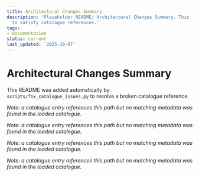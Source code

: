 ```yaml
---
title: Architectural Changes Summary
description: 'Placeholder README: Architectural Changes Summary. This file was auto-generated
  to satisfy catalogue references.'
tags:
- documentation
status: current
last_updated: '2025-10-07'
---
```


# Architectural Changes Summary

This README was added automatically by `scripts/fix_catalogue_issues.py` to resolve a broken catalogue reference.

*Note: a catalogue entry references this path but no matching metadata was found in the loaded catalogue.*

*Note: a catalogue entry references this path but no matching metadata was found in the loaded catalogue.*

*Note: a catalogue entry references this path but no matching metadata was found in the loaded catalogue.*

*Note: a catalogue entry references this path but no matching metadata was found in the loaded catalogue.*
